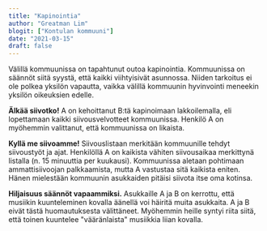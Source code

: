 ```yaml
---
title: "Kapinointia"
author: "Greatman Lim"
blogit: ["Kontulan kommuuni"]
date: "2021-03-15"
draft: false
---
```

Välillä kommuunissa on tapahtunut outoa kapinointia. Kommuunissa on säännöt siitä syystä, että kaikki viihtyisivät asunnossa. Niiden tarkoitus ei ole polkea yksilön vapautta, vaikka välillä kommuunin hyvinvointi meneekin yksilön oikeuksien edelle.

**Älkää siivotko!** A on kehoittanut B:tä kapinoimaan lakkoilemalla, eli lopettamaan kaikki siivousvelvotteet kommuunissa. Henkilö A on myöhemmin valittanut, että kommuunissa on likaista.

**Kyllä me siivoamme!** Siivouslistaan merkitään kommuunille tehdyt siivoustyöt ja ajat. Henkilöllä A on kaikista vähiten siivousaikaa merkittynä listalla (n. 15 minuuttia per kuukausi). Kommuunissa aletaan pohtimaan ammattisiivoojan palkkaamista, mutta A vastustaa sitä kaikista eniten. Hänen mielestään kommuunin asukkaiden pitäisi siivota itse oma kotinsa.

**Hiljaisuus säännöt vapaammiksi.** Asukkaille A ja B on kerrottu, että musiikin kuunteleminen kovalla äänellä voi häiritä muita asukkaita. A ja B eivät tästä huomautuksesta välittäneet. Myöhemmin heille syntyi riita siitä, että toinen kuuntelee "vääränlaista" musiikkia liian kovalla.
